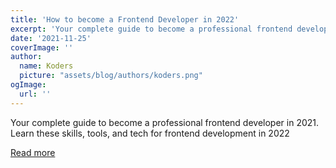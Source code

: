 ```yaml
---
title: 'How to become a Frontend Developer in 2022'
excerpt: 'Your complete guide to become a professional frontend developer in 2021. Learn these skills, tools, and tech for frontend development in 2022'
date: '2021-11-25'
coverImage: ''
author:
  name: Koders
  picture: "assets/blog/authors/koders.png"
ogImage:
  url: ''
---
```


Your complete guide to become a professional frontend developer in 2021. Learn these skills, tools, and tech for frontend development in 2022

[Read more](https://dev.to/javinpaul/how-to-become-a-frontend-developer-in-2022-4k0h)
